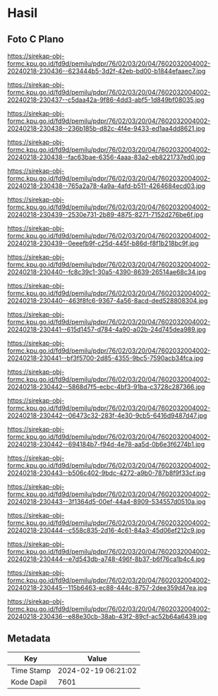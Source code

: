 # Hasil

## Foto C Plano

https://sirekap-obj-formc.kpu.go.id/fd9d/pemilu/pdpr/76/02/03/20/04/7602032004002-20240218-230436--623444b5-3d2f-42eb-bd00-b1844efaaec7.jpg

https://sirekap-obj-formc.kpu.go.id/fd9d/pemilu/pdpr/76/02/03/20/04/7602032004002-20240218-230437--c5daa42a-9f86-4dd3-abf5-1d849bf08035.jpg

https://sirekap-obj-formc.kpu.go.id/fd9d/pemilu/pdpr/76/02/03/20/04/7602032004002-20240218-230438--236b185b-d82c-4f4e-9433-ed1aa4dd8621.jpg

https://sirekap-obj-formc.kpu.go.id/fd9d/pemilu/pdpr/76/02/03/20/04/7602032004002-20240218-230438--fac63bae-6356-4aaa-83a2-eb8221737ed0.jpg

https://sirekap-obj-formc.kpu.go.id/fd9d/pemilu/pdpr/76/02/03/20/04/7602032004002-20240218-230438--765a2a78-4a9a-4afd-b511-4264684ecd03.jpg

https://sirekap-obj-formc.kpu.go.id/fd9d/pemilu/pdpr/76/02/03/20/04/7602032004002-20240218-230439--2530e731-2b89-4875-8271-7152d276be6f.jpg

https://sirekap-obj-formc.kpu.go.id/fd9d/pemilu/pdpr/76/02/03/20/04/7602032004002-20240218-230439--0eeefb9f-c25d-445f-b86d-f8f1b218bc9f.jpg

https://sirekap-obj-formc.kpu.go.id/fd9d/pemilu/pdpr/76/02/03/20/04/7602032004002-20240218-230440--fc8c39c1-30a5-4390-8639-26514ae68c34.jpg

https://sirekap-obj-formc.kpu.go.id/fd9d/pemilu/pdpr/76/02/03/20/04/7602032004002-20240218-230440--463f8fc6-9367-4a56-8acd-ded528808304.jpg

https://sirekap-obj-formc.kpu.go.id/fd9d/pemilu/pdpr/76/02/03/20/04/7602032004002-20240218-230441--615d1457-d784-4a90-a02b-24d745dea989.jpg

https://sirekap-obj-formc.kpu.go.id/fd9d/pemilu/pdpr/76/02/03/20/04/7602032004002-20240218-230441--bf3f5700-2d85-4355-9bc5-7590acb34fca.jpg

https://sirekap-obj-formc.kpu.go.id/fd9d/pemilu/pdpr/76/02/03/20/04/7602032004002-20240218-230442--5868d7f5-ecbc-4bf3-91ba-c3728c287366.jpg

https://sirekap-obj-formc.kpu.go.id/fd9d/pemilu/pdpr/76/02/03/20/04/7602032004002-20240218-230442--06473c32-283f-4e30-9cb5-6416d9487d47.jpg

https://sirekap-obj-formc.kpu.go.id/fd9d/pemilu/pdpr/76/02/03/20/04/7602032004002-20240218-230442--694184b7-f94d-4e78-aa5d-0b6e3f6274b1.jpg

https://sirekap-obj-formc.kpu.go.id/fd9d/pemilu/pdpr/76/02/03/20/04/7602032004002-20240218-230443--b506c402-9bdc-4272-a9b0-787b8f9f33cf.jpg

https://sirekap-obj-formc.kpu.go.id/fd9d/pemilu/pdpr/76/02/03/20/04/7602032004002-20240218-230443--3f1364d5-00ef-44a4-8909-534557d0510a.jpg

https://sirekap-obj-formc.kpu.go.id/fd9d/pemilu/pdpr/76/02/03/20/04/7602032004002-20240218-230444--c558c835-2d16-4c61-84a3-45d06ef212c9.jpg

https://sirekap-obj-formc.kpu.go.id/fd9d/pemilu/pdpr/76/02/03/20/04/7602032004002-20240218-230444--e7d543db-a748-496f-8b37-b6f76ca1b4c4.jpg

https://sirekap-obj-formc.kpu.go.id/fd9d/pemilu/pdpr/76/02/03/20/04/7602032004002-20240218-230445--115b6463-ec88-444c-8757-2dee359d47ea.jpg

https://sirekap-obj-formc.kpu.go.id/fd9d/pemilu/pdpr/76/02/03/20/04/7602032004002-20240218-230436--e88e30cb-38ab-43f2-89cf-ac52b64a6439.jpg


## Metadata

| Key        | Value               |
| ---------- | ------------------- |
| Time Stamp | 2024-02-19 06:21:02 |
| Kode Dapil | 7601                |



